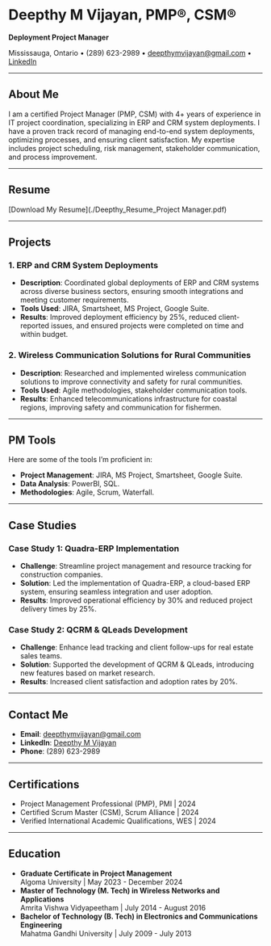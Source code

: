 # Deepthy M Vijayan, PMP®, CSM®

**Deployment Project Manager**

Mississauga, Ontario • (289) 623-2989 • deepthymvijayan@gmail.com • [LinkedIn](https://www.linkedin.com/in/deepthymvijayan/)

---

## About Me
I am a certified Project Manager (PMP, CSM) with 4+ years of experience in IT project coordination, specializing in ERP and CRM system deployments. I have a proven track record of managing end-to-end system deployments, optimizing processes, and ensuring client satisfaction. My expertise includes project scheduling, risk management, stakeholder communication, and process improvement.

---

## Resume
[Download My Resume](./Deepthy_Resume_Project Manager.pdf)

---

## Projects

### **1. ERP and CRM System Deployments**
- **Description**: Coordinated global deployments of ERP and CRM systems across diverse business sectors, ensuring smooth integrations and meeting customer requirements.
- **Tools Used**: JIRA, Smartsheet, MS Project, Google Suite.
- **Results**: Improved deployment efficiency by 25%, reduced client-reported issues, and ensured projects were completed on time and within budget.

### **2. Wireless Communication Solutions for Rural Communities**
- **Description**: Researched and implemented wireless communication solutions to improve connectivity and safety for rural communities.
- **Tools Used**: Agile methodologies, stakeholder communication tools.
- **Results**: Enhanced telecommunications infrastructure for coastal regions, improving safety and communication for fishermen.

---

## PM Tools
Here are some of the tools I’m proficient in:
- **Project Management**: JIRA, MS Project, Smartsheet, Google Suite.
- **Data Analysis**: PowerBI, SQL.
- **Methodologies**: Agile, Scrum, Waterfall.

---

## Case Studies

### **Case Study 1: Quadra-ERP Implementation**
- **Challenge**: Streamline project management and resource tracking for construction companies.
- **Solution**: Led the implementation of Quadra-ERP, a cloud-based ERP system, ensuring seamless integration and user adoption.
- **Results**: Improved operational efficiency by 30% and reduced project delivery times by 25%.

### **Case Study 2: QCRM & QLeads Development**
- **Challenge**: Enhance lead tracking and client follow-ups for real estate sales teams.
- **Solution**: Supported the development of QCRM & QLeads, introducing new features based on market research.
- **Results**: Increased client satisfaction and adoption rates by 20%.

---

## Contact Me
- **Email**: deepthymvijayan@gmail.com  
- **LinkedIn**: [Deepthy M Vijayan](https://www.linkedin.com/in/yourprofile)  
- **Phone**: (289) 623-2989  

---

## Certifications
- Project Management Professional (PMP), PMI | 2024  
- Certified Scrum Master (CSM), Scrum Alliance | 2024  
- Verified International Academic Qualifications, WES | 2024  

---

## Education
- **Graduate Certificate in Project Management**  
  Algoma University | May 2023 - December 2024  
- **Master of Technology (M. Tech) in Wireless Networks and Applications**  
  Amrita Vishwa Vidyapeetham | July 2014 - August 2016  
- **Bachelor of Technology (B. Tech) in Electronics and Communications Engineering**  
  Mahatma Gandhi University | July 2009 - July 2013  
